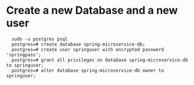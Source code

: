 # Create a new Database and a new user

      sudo -u postgres psql
      postgres=# create database spring-microservice-db;
      postgres=# create user springuser with encrypted password 'springpass';
      postgres=# grant all privileges on database spring-microservice-db to springuser;
      postgres=# alter database spring-microservice-db owner to springuser;

